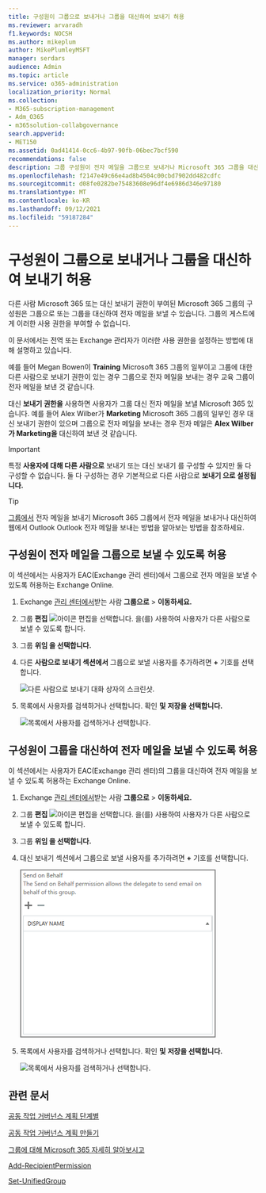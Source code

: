 ```yaml
---
title: 구성원이 그룹으로 보내거나 그룹을 대신하여 보내기 허용
ms.reviewer: arvaradh
f1.keywords: NOCSH
ms.author: mikeplum
author: MikePlumleyMSFT
manager: serdars
audience: Admin
ms.topic: article
ms.service: o365-administration
localization_priority: Normal
ms.collection:
- M365-subscription-management
- Adm_O365
- m365solution-collabgovernance
search.appverid:
- MET150
ms.assetid: 0ad41414-0cc6-4b97-90fb-06bec7bcf590
recommendations: false
description: 그룹 구성원이 전자 메일을 그룹으로 보내거나 Microsoft 365 그룹을 대신하여 전자 메일을 보낼 수 있도록 허용하는 Microsoft 365 있습니다.
ms.openlocfilehash: f2147e49c66e4ad8b4504c00cbd7902dd482cdfc
ms.sourcegitcommit: d08fe0282be75483608e96df4e6986d346e97180
ms.translationtype: MT
ms.contentlocale: ko-KR
ms.lasthandoff: 09/12/2021
ms.locfileid: "59187284"
---
```

# <a name="allow-members-to-send-as-or-send-on-behalf-of-a-group"></a>구성원이 그룹으로 보내거나 그룹을 대신하여 보내기 허용

다른 사람 Microsoft 365 또는 대신 보내기 권한이  부여된  Microsoft 365 그룹의 구성원은 그룹으로 또는 그룹을 대신하여 전자 메일을 보낼 수 있습니다. 그룹의 게스트에게 이러한 사용 권한을 부여할 수 없습니다.

이 문서에서는 전역 또는 Exchange 관리자가 이러한 사용 권한을 설정하는 방법에 대해 설명하고 있습니다.
  
예를 들어 Megan Bowen이 **Training** Microsoft 365 그룹의 일부이고  그룹에 대한 다른 사람으로 보내기 권한이 있는 경우 그룹으로 전자  메일을 보내는 경우 교육 그룹이 전자 메일을 보낸 것 같습니다. 
  
대신 **보내기 권한을** 사용하면 사용자가 그룹 대신 전자 메일을 보낼 Microsoft 365 있습니다. 예를 들어 Alex Wilber가 **Marketing** Microsoft 365 그룹의 일부인 경우  대신 보내기 권한이 있으며 그룹으로 전자 메일을 보내는 경우 전자 메일은 **Alex Wilber가 Marketing을** 대신하여 보낸 것 같습니다.

> [!IMPORTANT]
> 특정 **사용자에 대해 다른 사람으로** 보내기 또는 대신 보내기 를 구성할 수 있지만 둘 다 구성할 수 없습니다.  둘 다 구성하는 경우 기본적으로 다른 사람으로 **보내기 으로 설정됩니다.**

> [!TIP]
> [그룹에서](https://support.microsoft.com/office/0f4964af-aec6-484b-a65c-0434df8cdb6b) 전자 메일을 보내기 Microsoft 365 그룹에서 전자 메일을 보내거나 대신하여 웹에서 Outlook Outlook 전자 메일을 보내는 방법을 알아보는 방법을 참조하세요.
    
## <a name="allow-members-to-send-email-as-a-group"></a>구성원이 전자 메일을 그룹으로 보낼 수 있도록 허용

이 섹션에서는 사용자가 EAC(Exchange 관리 센터)에서 그룹으로 전자 메일을 보낼 수 있도록 허용하는 Exchange Online. [](https://go.microsoft.com/fwlink/p/?linkid=2059104)
  
1. Exchange <a href="https://go.microsoft.com/fwlink/p/?linkid=2059104" target="_blank">관리 센터에서</a>받는 사람 **그룹으로** \> **이동하세요.**
    
2. 그룹 **편집** ![ 아이콘 편집을 선택합니다.  ](../media/0cfcb590-dc51-4b4f-9276-bb2ce300d87e.png) 을(를) 사용하여 사용자가 다른 사람으로 보낼 수 있도록 합니다. 
    
3. 그룹 **위임 을 선택합니다.**
    
4. 다른 **사람으로 보내기 섹션에서** 그룹으로 보낼 사용자를 추가하려면 **+** 기호를 선택합니다. 
    
    ![다른 사람으로 보내기 대화 상자의 스크린샷.](../media/1df167f6-1eff-4f98-9ecd-4230fab46557.png)
  
5. 목록에서 사용자를 검색하거나 선택합니다. 확인 **및** **저장을 선택합니다.**
    
    ![목록에서 사용자를 검색하거나 선택합니다.](../media/522919cf-664c-4a25-8076-c51c8c9fbe43.png)
  
## <a name="allow-members-to-send-email-on-behalf-of-a-group"></a>구성원이 그룹을 대신하여 전자 메일을 보낼 수 있도록 허용

이 섹션에서는 사용자가 EAC(Exchange 관리 센터)의 그룹을 대신하여 전자 메일을 보낼 수 있도록 허용하는 Exchange Online.
  
1. Exchange <a href="https://go.microsoft.com/fwlink/p/?linkid=2059104" target="_blank">관리 센터에서</a>받는 사람 **그룹으로** \> **이동하세요.**
    
2. 그룹 **편집** ![ 아이콘 편집을 선택합니다.](../media/0cfcb590-dc51-4b4f-9276-bb2ce300d87e.png) 을(를) 사용하여 사용자가 다른 사람으로 보낼 수 있도록 합니다. 
    
3. 그룹 **위임 을 선택합니다.**
    
4. 대신 보내기 섹션에서 그룹으로 보낼 사용자를 추가하려면 **+** 기호를 선택합니다. 
    
    ![대화 상자 대신 보내기 스크린샷.](../media/2bae0579-8907-4d6b-8920-ddd6555897b4.png)
  
5. 목록에서 사용자를 검색하거나 선택합니다. 확인 **및** **저장을 선택합니다.**
    
    ![목록에서 사용자를 검색하거나 선택합니다.](../media/522919cf-664c-4a25-8076-c51c8c9fbe43.png)

## <a name="related-articles"></a>관련 문서

[공동 작업 거버넌스 계획 단계별](collaboration-governance-overview.md#collaboration-governance-planning-step-by-step)

[공동 작업 거버넌스 계획 만들기](collaboration-governance-first.md)

[그룹에 대해 Microsoft 365 자세히 알아보시고](https://support.microsoft.com/office/b565caa1-5c40-40ef-9915-60fdb2d97fa2)

[Add-RecipientPermission](/powershell/module/exchange/add-recipientpermission)

[Set-UnifiedGroup](/powershell/module/exchange/set-unifiedgroup)
